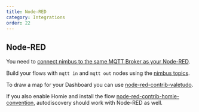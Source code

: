 ```yaml
---
title: Node-RED
category: Integrations
order: 22
---
```


## Node-RED

You need to [connect nimbus to the same MQTT Broker as your Node-RED](./mqtt.html).

Build your flows with `mqtt in` and `mqtt out` nodes using the [nimbus topics](./mqtt.html).

To draw a map for your Dashboard you can use [node-red-contrib-valetudo](https://flows.nodered.org/node/node-red-contrib-valetudo).

If you also enable Homie and install the flow [node-red-contrib-homie-convention](https://flows.nodered.org/node/node-red-contrib-homie-convention),
autodiscovery should work with Node-RED as well.